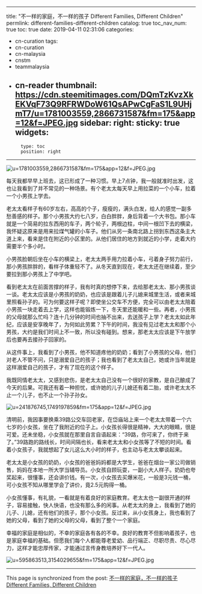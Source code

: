 
---
title: "不一样的家庭，不一样的孩子 Different Families, Different Children"
permlink: different-families-different-children
catalog: true
toc_nav_num: true
toc: true
date: 2019-04-11 02:31:06
categories:
- cn-curation
tags:
- cn-curation
- cn-malaysia
- cnstm
- teammalaysia
- cn-reader
thumbnail: https://cdn.steemitimages.com/DQmTzKvzXkEKVqF73Q9RFRWDoW61QsAPwCgFaS1L9UHjmT7/u=1781003559,2866731587&fm=175&app=12&f=JPEG.jpg
sidebar:
    right:
        sticky: true
widgets:
    -
        type: toc
        position: right
---


![u=1781003559,2866731587&fm=175&app=12&f=JPEG.jpg](https://cdn.steemitimages.com/DQmTzKvzXkEKVqF73Q9RFRWDoW61QsAPwCgFaS1L9UHjmT7/u=1781003559,2866731587&fm=175&app=12&f=JPEG.jpg)

每天我都早早上班去，这已形成了一种习惯。早上7点钟，我一般就准时出发，这也让我看到了并不常见的一种场景。有个老太太每天早上用拉菜的一个小车，拉着一个小男孩上学去。

老太太看样子有60岁左右，高高的个子，瘦瘦的，满头白发，给人的感觉一副多愁善感的样子。那个小男孩大约七八岁，白白胖胖，身后背着一个大书包。那小车就是一个简易的拉东西用的车子，两个轮子，两根边柱，中间一根凹下去的横梁，我怀疑这原来是用来拉煤气罐的小车子。他们从另一条南北路上拐到东西这条主大道上来，看来是住在附近的小区里的。从他们居住的地方到就近的小学，走着大约需要半个多小时。

小男孩脸朝后坐在小车的横梁上，老太太两手用力拉着小车，弓着身子努力前行，那小男孩胖胖的，看样子体重轻不了。从冬天直到现在，老太太还在继续着，至少要拉到那小男孩上了中学吧。

看到老太太在前面苦撑的样子，我有时真的想停下来，去给那老太太、那小男孩谈一谈。老太太应该是小男孩的奶奶，也应该是跟着儿子儿媳来城里生活，或者来城里照看孙子的。可为何要这样子呢？即使坐公交车不方便，完全可以由老太太陪着小男孩一块走着去上学，这样也能锻炼一下，冬天里还能暖和一些。再者，小男孩的父母就那么忙吗？连十几分钟的时间也抽不出来，去送孩子上学？老太太如此年纪，应该是安享晚年了，为何如此劳累？下午的时间，我没有见过老太太和那个小男孩，大约是我们时间上不一致，所以没有碰到。想来，那老太太应该是下午放学后也要再去接孙子回家的。

从这件事上，我看到了小男孩，他不知道疼他的奶奶；看到了小男孩的父母，他们对老人不管不问，只是溺爱自己的孩子；我也看到了老太太自己，她或许当年就是这样溺爱自己的孩子，才有了现在的这个样子。

我既同情老太太，又感到悲伤，是老太太自己没有一个很好的家教，是自己酿成了今天的后果。可我还有着一种担忧，或许她的儿子儿媳还有着二胎，或许老太太不止一个儿子，也不止一个孙子孙女。

![u=241876745,1749197859&fm=175&app=12&f=JPEG.jpg](https://cdn.steemitimages.com/DQmPKtg6vmfLarc2Hq9YqAaNEmg74CMhgXGkJ5s9LqmjfBJ/u=241876745,1749197859&fm=175&app=12&f=JPEG.jpg)

清明前，我因事要换乘39路公交车回老家，在岱庙站上来一个老太太带着一个六七岁的小女孩，坐在了我附近的位子上。小女孩长得很是精神，大大的眼睛，很是可爱。还未坐稳，小女孩就在那里自言自语起来：“39路，你可来了，你终于来了。”39路跑的路线长，时间间隔也长，看来老太太和小女孩等了不短的时间。看着小女孩子，我就想起了女儿这么大小时的样子，也主动与老太太攀谈起来。

老太太是小女孩的奶奶，小女孩的爸爸妈妈都是大学生，爸爸在烟台一家公司做销售，妈妈在本地一所大学当辅导员。小女孩自顾玩耍，一副小大人样子。奶奶也夸奖起来，很懂事，还会讲价钱。有一次，小女孩去买爆米花，一般是3元钱一桶，可小女孩不知从哪里学会了讲价，竟2.5元购得一桶。

小女孩懂事，有礼貌，一看就是有着良好的家庭教育。老太太也一副很开通的样子，容易接触，快人快语，也没有那么多的闲事。从老太太的身上，我看到了她的儿子、儿媳，还有他们的孩子，那个小女孩。反过来，从小女孩身上，我也看到了她的父母，看到了她的父母的父母，看到了整个一个家庭。

幸福的家庭是相似的，不幸的家庭各有各的不幸。良好的教育不但影响着孩子，也是家庭幸福的基础。但愿我们每个人都能尊老爱幼、品行端正、尽职尽责、尽心尽力，这样才能忠厚传家，才能通过言传身教培养好下一代人。

![u=595863513,3154029655&fm=175&app=12&f=JPEG.jpg](https://cdn.steemitimages.com/DQmc8axXqAmrpaEgmQiHQHpSYuVgLN1SR8Md5cZpLcA3tom/u=595863513,3154029655&fm=175&app=12&f=JPEG.jpg)

- - -

This page is synchronized from the post: [不一样的家庭，不一样的孩子 Different Families, Different Children](https://steemit.com/@bring/different-families-different-children)
